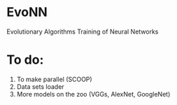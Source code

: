 # EvoNN
Evolutionary Algorithms Training of Neural Networks

# To do:
1. To make parallel (SCOOP)
2. Data sets loader
3. More models on the zoo (VGGs, AlexNet, GoogleNet)
